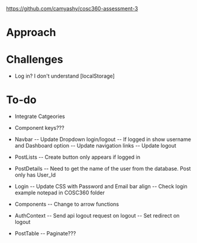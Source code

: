 https://github.com/camyashy/cosc360-assessment-3

# Approach



# Challenges

- Log in? I don't understand [localStorage]

# To-do

- Integrate Catgeories
- Component keys???

- Navbar
-- Update Dropdown login/logout
-- If logged in show username and Dashboard option
-- Update navigation links
-- Update logout

- PostLists
-- Create button only appears if logged in

- PostDetails
-- Need to get the name of the user from the database. Post only has User_Id

- Login
-- Update CSS with Password and Email bar align
-- Check login example notepad in COSC360 folder

- Components
-- Change to arrow functions

- AuthContext
-- Send api logout request on logout
-- Set redirect on logout

- PostTable
-- Paginate???